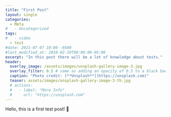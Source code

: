 ```yaml
---
title: "First Post"
layout: single
categories:
  - Meta 
#   - Uncategorized
tags:
#   - video
  - test
#date: 2021-07-07 10:00 -0500
#last_modified_at: 2018-02-19T08:06:00-05:00
excerpt: "In this post there will be a lot of knowledge about tests."
header:
  overlay_image: /assets/images/unsplash-gallery-image-3.jpg
  overlay_filter: 0.5 # same as adding an opacity of 0.5 to a black background
  caption: "Photo credit: [**Unsplash**](https://unsplash.com)"
  teaser: assets/images/unsplash-gallery-image-3-th.jpg
  # actions:
  #   - label: "More Info"
  #     url: "https://unsplash.com"
---
```


Hello, this is a first test post! :wave:
